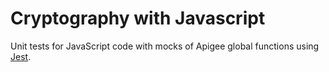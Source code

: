 # Cryptography with Javascript


Unit tests for JavaScript code with mocks of Apigee global functions using [Jest](https://jestjs.io/).
